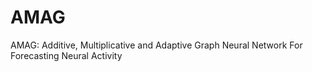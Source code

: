 # AMAG
AMAG: Additive, Multiplicative and Adaptive Graph Neural Network For Forecasting Neural Activity
